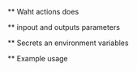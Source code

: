 ** Waht actions does

** inpout and outputs parameters

** Secrets an environment variables

** Example usage